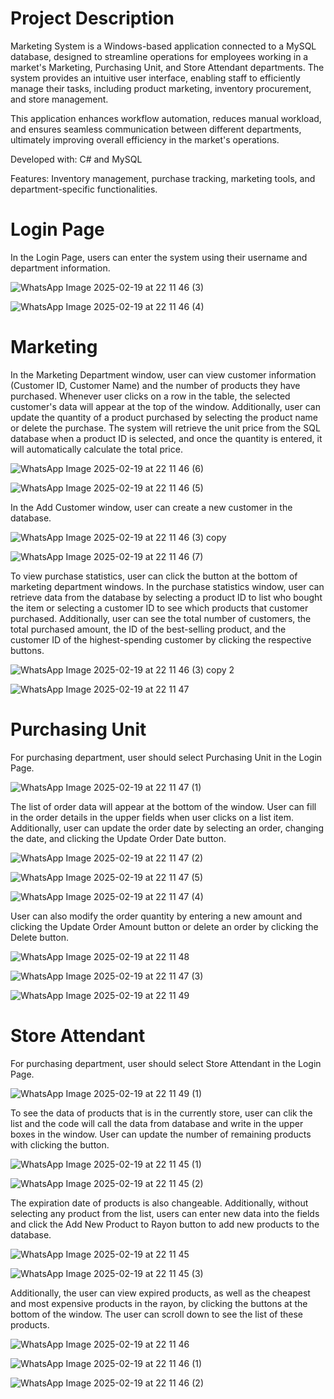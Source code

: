# Project Description
Marketing System is a Windows-based application connected to a MySQL database, designed to streamline operations for employees working in a market's Marketing, Purchasing Unit, and Store Attendant departments. The system provides an intuitive user interface, enabling staff to efficiently manage their tasks, including product marketing, inventory procurement, and store management.

This application enhances workflow automation, reduces manual workload, and ensures seamless communication between different departments, ultimately improving overall efficiency in the market's operations.

Developed with: C# and MySQL

Features: Inventory management, purchase tracking, marketing tools, and department-specific functionalities.

# Login Page
In the Login Page, users can enter the system using their username and department information.

![WhatsApp Image 2025-02-19 at 22 11 46 (3)](https://github.com/user-attachments/assets/b8f8a48f-e18a-4717-858f-38c36f51b95d)

![WhatsApp Image 2025-02-19 at 22 11 46 (4)](https://github.com/user-attachments/assets/9c382fbd-f9a5-4e42-878a-b05bf95cbdfb)

# Marketing
In the Marketing Department window, user can view customer information (Customer ID, Customer Name) and the number of products they have purchased. Whenever user clicks on a row in the table, the selected customer's data will appear at the top of the window. Additionally, user can update the quantity of a product purchased by selecting the product name or delete the purchase. The system will retrieve the unit price from the SQL database when a product ID is selected, and once the quantity is entered, it will automatically calculate the total price.

![WhatsApp Image 2025-02-19 at 22 11 46 (6)](https://github.com/user-attachments/assets/4eb9b6ee-402e-4832-a7ab-4625e6db7067)

![WhatsApp Image 2025-02-19 at 22 11 46 (5)](https://github.com/user-attachments/assets/c90c7365-4404-4042-be65-cc485a049fbd)


In the Add Customer window, user can create a new customer in the database.

![WhatsApp Image 2025-02-19 at 22 11 46 (3) copy](https://github.com/user-attachments/assets/f33d892a-3f49-4441-bafb-96d6abea994a)

![WhatsApp Image 2025-02-19 at 22 11 46 (7)](https://github.com/user-attachments/assets/d3d83dc7-8b3d-43d1-bb3e-0924cbe8e8cd)

To view purchase statistics, user can click the button at the bottom of marketing department windows. In the purchase statistics window, user can retrieve data from the database by selecting a product ID to list who bought the item or selecting a customer ID to see which products that customer purchased. Additionally, user can see the total number of customers, the total purchased amount, the ID of the best-selling product, and the customer ID of the highest-spending customer by clicking the respective buttons.

![WhatsApp Image 2025-02-19 at 22 11 46 (3) copy 2](https://github.com/user-attachments/assets/802c36b4-f0bf-4241-97e2-0408032d00dc)

![WhatsApp Image 2025-02-19 at 22 11 47](https://github.com/user-attachments/assets/aaa82ea9-fc54-4874-beed-2fef846c2728)

# Purchasing Unit
For purchasing department, user should select Purchasing Unit in the Login Page.

![WhatsApp Image 2025-02-19 at 22 11 47 (1)](https://github.com/user-attachments/assets/6402a04a-51ff-4daa-b190-ac9dfe2a612b)

The list of order data will appear at the bottom of the window. User can fill in the order details in the upper fields when user clicks on a list item. Additionally, user can update the order date by selecting an order, changing the date, and clicking the Update Order Date button.

![WhatsApp Image 2025-02-19 at 22 11 47 (2)](https://github.com/user-attachments/assets/af924b17-7d11-4c14-a474-6ab039c807cd)

![WhatsApp Image 2025-02-19 at 22 11 47 (5)](https://github.com/user-attachments/assets/b7895b94-a13a-4343-ae91-d561554ce43f)

![WhatsApp Image 2025-02-19 at 22 11 47 (4)](https://github.com/user-attachments/assets/c74a4a82-17c2-47ba-90d2-f7e95636c3df)

User can also modify the order quantity by entering a new amount and clicking the Update Order Amount button or delete an order by clicking the Delete button.

![WhatsApp Image 2025-02-19 at 22 11 48](https://github.com/user-attachments/assets/95736e5b-3c2a-412e-b4db-ecd89c8939f1)

![WhatsApp Image 2025-02-19 at 22 11 47 (3)](https://github.com/user-attachments/assets/7e0578a4-561b-4966-8b42-aea47e1e6d4e)

![WhatsApp Image 2025-02-19 at 22 11 49](https://github.com/user-attachments/assets/86c277af-bb4e-4e4f-b620-0d315b10828b)

# Store Attendant
For purchasing department, user should select Store Attendant in the Login Page.

![WhatsApp Image 2025-02-19 at 22 11 49 (1)](https://github.com/user-attachments/assets/7db2ec4d-ae87-4653-846e-300351ec3c39)

To see the data of products that is in the currently store, user can clik the list and the code will call the data from database and write in the upper boxes in the window. User can update the number of remaining products with clicking the button. 

![WhatsApp Image 2025-02-19 at 22 11 45 (1)](https://github.com/user-attachments/assets/ae247aef-e44f-41f5-a646-4daab032362d)

![WhatsApp Image 2025-02-19 at 22 11 45 (2)](https://github.com/user-attachments/assets/d96eb71a-dd59-4486-a996-bb5f245da145)

The expiration date of products is also changeable. Additionally, without selecting any product from the list, users can enter new data into the fields and click the Add New Product to Rayon button to add new products to the database.

![WhatsApp Image 2025-02-19 at 22 11 45](https://github.com/user-attachments/assets/6d4124ad-2557-4314-a20a-6594f1dcb551)

![WhatsApp Image 2025-02-19 at 22 11 45 (3)](https://github.com/user-attachments/assets/8d92e2fc-de51-4f39-9e2e-76b99e104fc2)

Additionally, the user can view expired products, as well as the cheapest and most expensive products in the rayon, by clicking the buttons at the bottom of the window. The user can scroll down to see the list of these products.

![WhatsApp Image 2025-02-19 at 22 11 46](https://github.com/user-attachments/assets/9e99b56e-1c9f-4ea2-85be-870165400105)

![WhatsApp Image 2025-02-19 at 22 11 46 (1)](https://github.com/user-attachments/assets/f6268c42-f931-4a19-8ebf-6c9733f6e063)

![WhatsApp Image 2025-02-19 at 22 11 46 (2)](https://github.com/user-attachments/assets/21ecaeed-abd8-4630-9df1-d5f71a361809)

